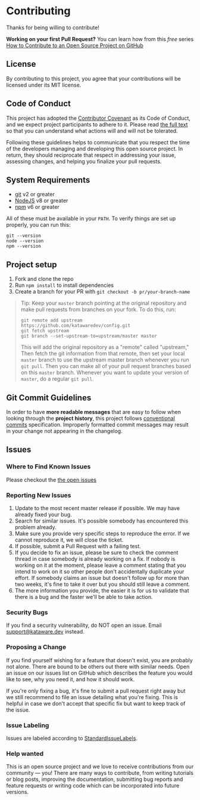 # Contributing

Thanks for being willing to contribute!

**Working on your first Pull Request?** You can learn how from this _free_
series [How to Contribute to an Open Source Project on GitHub](https://egghead.io/series/how-to-contribute-to-an-open-source-project-on-github)

## License

By contributing to this project, you agree that your contributions will be licensed under its MIT license.

## Code of Conduct

This project has adopted the [Contributor Covenant](https://www.contributor-covenant.org/) as its Code of Conduct, and we expect project participants to adhere to it. Please read [the full text](https://github.com/katawaredev/config/blob/master/CODE_OF_CONDUCT.md) so that you can understand what actions will and will not be tolerated.

Following these guidelines helps to communicate that you respect the time of the developers managing and developing this open source project. In return, they should reciprocate that respect in addressing your issue, assessing changes, and helping you finalize your pull requests.

## System Requirements

- [git](https://git-scm.com/) v2 or greater
- [NodeJS](https://nodejs.org) v8 or greater
- [npm](https://www.npmjs.com/) v6 or greater

All of these must be available in your `PATH`. To verify things are set up
properly, you can run this:

```shell
git --version
node --version
npm --version
```

## Project setup

1. Fork and clone the repo
2. Run `npm install` to install dependencies
3. Create a branch for your PR with `git checkout -b pr/your-branch-name`

> Tip: Keep your `master` branch pointing at the original repository and make
> pull requests from branches on your fork. To do this, run:
>
> ```shell
> git remote add upstream https://github.com/katawaredev/config.git
> git fetch upstream
> git branch --set-upstream-to=upstream/master master
> ```
>
> This will add the original repository as a "remote" called "upstream," Then
> fetch the git information from that remote, then set your local `master`
> branch to use the upstream master branch whenever you run `git pull`. Then you
> can make all of your pull request branches based on this `master` branch.
> Whenever you want to update your version of `master`, do a regular `git pull`.

## Git Commit Guidelines

In order to have **more readable messages** that are easy to follow when looking through the **project history**, this project follows [conventional commits](https://www.conventionalcommits.org/) specification. Improperly formatted commit messages may result in your change not appearing in the changelog.

## Issues

### Where to Find Known Issues

Please checkout the [the open issues](https://github.com/katawaredev/config/issues)

### Reporting New Issues

1. Update to the most recent master release if possible. We may have already fixed your bug.
2. Search for similar issues. It's possible somebody has encountered this problem already.
3. Make sure you provide very specific steps to reproduce the error. If we cannot reproduce it, we will close the ticket.
4. If possible, submit a Pull Request with a failing test.
5. If you decide to fix an issue, please be sure to check the comment thread in case somebody is already working on a fix. If nobody is working on it at the moment, please leave a comment stating that you intend to work on it so other people don't accidentally duplicate your effort. If somebody claims an issue but doesn't follow up for more than two weeks, it's fine to take it over but you should still leave a comment.
6. The more information you provide, the easier it is for us to validate that there is a bug and the faster we'll be able to take action.

### Security Bugs

If you find a security vulnerability, do NOT open an issue. Email [support@kataware.dev](mailto:support@kataware.dev) instead.

### Proposing a Change

If you find yourself wishing for a feature that doesn't exist, you are probably not alone. There are bound to be others out there with similar needs. Open an issue on our issues list on GitHub which describes the feature you would like to see, why you need it, and how it should work.

If you're only fixing a bug, it's fine to submit a pull request right away but we still recommend to file an issue detailing what you're fixing. This is helpful in case we don't accept that specific fix but want to keep track of the issue.

### Issue Labeling

Issues are labeled according to [StandardIssueLabels](https://github.com/wagenet/StandardIssueLabels).

### Help wanted

This is an open source project and we love to receive contributions from our community — you! There are many ways to contribute, from writing tutorials or blog posts, improving the documentation, submitting bug reports and feature requests or writing code which can be incorporated into future versions.
